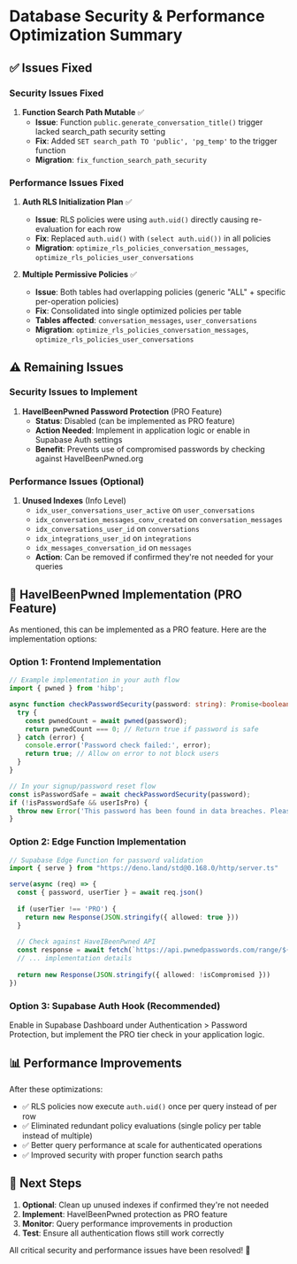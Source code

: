 # Database Security & Performance Optimization Summary

## ✅ Issues Fixed

### Security Issues Fixed
1. **Function Search Path Mutable** ✅ 
   - **Issue**: Function `public.generate_conversation_title()` trigger lacked search_path security setting
   - **Fix**: Added `SET search_path TO 'public', 'pg_temp'` to the trigger function
   - **Migration**: `fix_function_search_path_security`

### Performance Issues Fixed
1. **Auth RLS Initialization Plan** ✅
   - **Issue**: RLS policies were using `auth.uid()` directly causing re-evaluation for each row
   - **Fix**: Replaced `auth.uid()` with `(select auth.uid())` in all policies
   - **Migration**: `optimize_rls_policies_conversation_messages`, `optimize_rls_policies_user_conversations`

2. **Multiple Permissive Policies** ✅
   - **Issue**: Both tables had overlapping policies (generic "ALL" + specific per-operation policies)
   - **Fix**: Consolidated into single optimized policies per table
   - **Tables affected**: `conversation_messages`, `user_conversations`
   - **Migration**: `optimize_rls_policies_conversation_messages`, `optimize_rls_policies_user_conversations`

## ⚠️ Remaining Issues

### Security Issues to Implement
1. **HaveIBeenPwned Password Protection** (PRO Feature)
   - **Status**: Disabled (can be implemented as PRO feature)
   - **Action Needed**: Implement in application logic or enable in Supabase Auth settings
   - **Benefit**: Prevents use of compromised passwords by checking against HaveIBeenPwned.org

### Performance Issues (Optional)
1. **Unused Indexes** (Info Level)
   - `idx_user_conversations_user_active` on `user_conversations`
   - `idx_conversation_messages_conv_created` on `conversation_messages`
   - `idx_conversations_user_id` on `conversations`
   - `idx_integrations_user_id` on `integrations`
   - `idx_messages_conversation_id` on `messages`
   - **Action**: Can be removed if confirmed they're not needed for your queries

## 🚀 HaveIBeenPwned Implementation (PRO Feature)

As mentioned, this can be implemented as a PRO feature. Here are the implementation options:

### Option 1: Frontend Implementation
```typescript
// Example implementation in your auth flow
import { pwned } from 'hibp';

async function checkPasswordSecurity(password: string): Promise<boolean> {
  try {
    const pwnedCount = await pwned(password);
    return pwnedCount === 0; // Return true if password is safe
  } catch (error) {
    console.error('Password check failed:', error);
    return true; // Allow on error to not block users
  }
}

// In your signup/password reset flow
const isPasswordSafe = await checkPasswordSecurity(password);
if (!isPasswordSafe && userIsPro) {
  throw new Error('This password has been found in data breaches. Please choose a different password.');
}
```

### Option 2: Edge Function Implementation
```typescript
// Supabase Edge Function for password validation
import { serve } from "https://deno.land/std@0.168.0/http/server.ts"

serve(async (req) => {
  const { password, userTier } = await req.json()
  
  if (userTier !== 'PRO') {
    return new Response(JSON.stringify({ allowed: true }))
  }
  
  // Check against HaveIBeenPwned API
  const response = await fetch(`https://api.pwnedpasswords.com/range/${sha1Prefix}`)
  // ... implementation details
  
  return new Response(JSON.stringify({ allowed: !isCompromised }))
})
```

### Option 3: Supabase Auth Hook (Recommended)
Enable in Supabase Dashboard under Authentication > Password Protection, but implement the PRO tier check in your application logic.

## 📊 Performance Improvements

After these optimizations:
- ✅ RLS policies now execute `auth.uid()` once per query instead of per row
- ✅ Eliminated redundant policy evaluations (single policy per table instead of multiple)
- ✅ Better query performance at scale for authenticated operations
- ✅ Improved security with proper function search paths

## 🔄 Next Steps

1. **Optional**: Clean up unused indexes if confirmed they're not needed
2. **Implement**: HaveIBeenPwned protection as PRO feature
3. **Monitor**: Query performance improvements in production
4. **Test**: Ensure all authentication flows still work correctly

All critical security and performance issues have been resolved! 🎉

